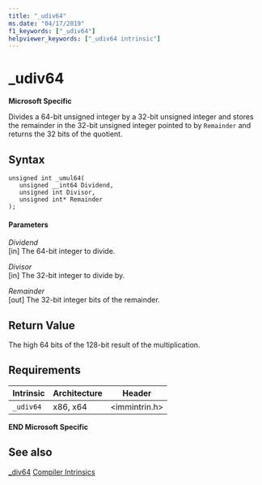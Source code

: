 ```yaml
---
title: "_udiv64"
ms.date: "04/17/2019"
f1_keywords: ["_udiv64"]
helpviewer_keywords: ["_udiv64 intrinsic"]
---
```

# _udiv64

**Microsoft Specific**

Divides a 64-bit unsigned integer by a 32-bit unsigned integer and stores the remainder in the 32-bit unsigned integer pointed to by `Remainder` and returns the 32 bits of the quotient.

## Syntax

```
unsigned int _umul64(
   unsigned __int64 Dividend,
   unsigned int Divisor,
   unsigned int* Remainder
);
```

#### Parameters

*Dividend*<br/>
[in] The 64-bit integer to divide.

*Divisor*<br/>
[in] The 32-bit integer to divide by.

*Remainder*<br/>
[out] The 32-bit integer bits of the remainder.

## Return Value

The high 64 bits of the 128-bit result of the multiplication.

## Requirements

|Intrinsic|Architecture|Header|
|---------------|------------------|------------|
|`_udiv64`|x86, x64|\<immintrin.h>|

**END Microsoft Specific**

## See also

[_div64](../intrinsics/div64.md)
[Compiler Intrinsics](../intrinsics/compiler-intrinsics.md)
